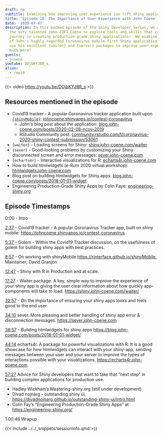 ```yaml
---
draft: no
subtitle: Examining how improving user experience can lift Shiny applications to production level!
title: 'Episode 10: The Importance of User Experience with John Coene'
date: '2020-07-07'
description: In this packed episode of the Shiny Developer Series, we are joined by
  the very talented John (JP) Coene to explore tools and skills that can ease your
  journey in creating production-grade Shiny applications!  We examine the backstory
  of John's highly-regarded Coronavirus mobile-first Shiny application, how you can
  use his excellent {waiter} and {server} packages to improve user experience, and
  much more!
guests: 
- jcoene
youtube: DOjbKYJ8R_s
alias:
  - /ep10
---
```


{{< video https://youtu.be/DOjbKYJ8R_s >}}

## Resources mentioned in the episode

* Covid19 tracker - A popular Coronavirus tracker application built upon [`{shinyMobile}`](https://rinterface.github.io/shinyMobile/): [johncoene.shinyapps.io/contest-coronavirus](https://johncoene.shinyapps.io/contest-coronavirus)
  * John's blog post about the application: [blog.john-coene.com/posts/2020-02-08-ncov-2019](https://blog.john-coene.com/posts/2020-02-08-ncov-2019/)
  * RStudio Community post: [community.rstudio.com/t/coronavirus-2020-shiny-contest-submission/53061](https://community.rstudio.com/t/coronavirus-2020-shiny-contest-submission/53061)
* `{waiter}` - Loading screens for Shiny: [shiny.john-coene.com/waiter](https://shiny.john-coene.com/waiter)
* `{sever}` - Good-looking problems by customizing your Shiny disconnected screen and error messages: [sever.john-coene.com](https://sever.john-coene.com/)
* `{echarts4r}` - Interactive visualizations for R: [echarts4r.john-coene.com](https://echarts4r.john-coene.com/)
* How to build htmlwidgets (e-Rum 2020 virtual workshop): [htmlwidgets.john-coene.com](https://htmlwidgets.john-coene.com/)
* Blog post on building htmlwidgets for Shiny apps: [blog.john-coene.com/posts/2018-01-01-widget](https://blog.john-coene.com/posts/2018-01-01-widget/)
* Engineering Production-Grade Shiny Apps by Colin Faye: [engineering-shiny.org](https://engineering-shiny.org/)

## Episode Timestamps

0:00 -  Intro

[2:37](https://www.youtube.com/watch?v=DOjbKYJ8R_s&t=2m37s) - Covid19 tracker - A popular Coronavirus Tracker app, built on shiny mobile: <https://johncoene.shinyapps.io/contest-coronavirus>

[5:37](https://www.youtube.com/watch?v=DOjbKYJ8R_s&t=5m37s) - Golem - Within the Covid19 Tracker discussion, on the usefulness of golem for building shiny apps with best practices.

[8:57](https://www.youtube.com/watch?v=DOjbKYJ8R_s&t=8m57s) - On working with shinyMobile  <https://rinterface.github.io/shinyMobile>, Maintainer; David Granjon

[12:47](https://www.youtube.com/watch?v=DOjbKYJ8R_s&t=12m47s) - Shiny with R in Production and at scale.

[17:27](https://www.youtube.com/watch?v=DOjbKYJ8R_s&t=17m27s) - Waiter package. A key, simple way to improve the experience of your shiny app is giving the user clear information about how quickly app-components will take to load. <https://shiny.john-coene.com/waiter/>

[32:57](https://www.youtube.com/watch?v=DOjbKYJ8R_s&t=32m57s) - On the importance of ensuring your shiny apps looks and feels good to the end user

[34:10](https://www.youtube.com/watch?v=DOjbKYJ8R_s&t=34m10s) sever. More pleasing and better handling of shiny app error & disconnection messages. <https://sever.john-coene.com>

[38:57](https://www.youtube.com/watch?v=DOjbKYJ8R_s&t=38m57s) - Building htmlwidgets for shiny apps <https://blog.john-coene.com/posts/2018-01-01-widget/>

[44:14](https://www.youtube.com/watch?v=DOjbKYJ8R_s&t=44m14s) echarts4r. A package for powerful visualizations with R. It is a good showcase for how htmlwidgets can interact with your shiny-app, sending messages between your user and your server to improve the types of interactions possible with your visualizations.  <https://echarts4r.john-coene.com>

[57:27](https://www.youtube.com/watch?v=DOjbKYJ8R_s&t=57m27s) Advice for Shiny developers that want to take that “next step” in building complex applications for production use.

* Hadley Wickham’s Mastering-shiny.org (still under development)
* Divad nojnarg - outstanding shiny ui,  <https://divadnojnarg.github.io/outstanding-shiny-ui/intro.html>
* Colin Fay’s  “Engineering Production-Grade Shiny Apps” at <https://engineering-shiny.org/>

1:00:46 Wrapup

{{< include ../../_snippets/sessioninfo.qmd >}}
